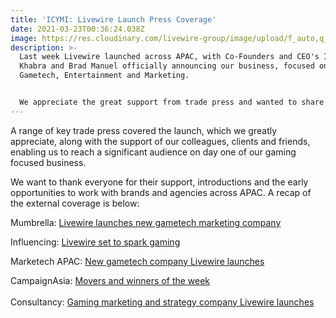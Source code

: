 ```yaml
---
title: 'ICYMI: Livewire Launch Press Coverage'
date: 2021-03-23T00:36:24.038Z
image: https://res.cloudinary.com/livewire-group/image/upload/f_auto,q_auto,w_600/v1616462028/Livewire_Headshot_pmkmxn.jpg
description: >-
  Last week Livewire launched across APAC, with Co-Founders and CEO's Indy
  Khabra and Brad Manuel officially announcing our business, focused on
  Gametech, Entertainment and Marketing.


  We appreciate the great support from trade press and wanted to share the articles below from Mumbrella, Marketech APAC and Influencing below in case you missed them.
---
```


A range of key trade press covered the launch, which we greatly appreciate, along with the support of our colleagues, clients and friends, enabling us to reach a significant audience on day one of our gaming focused business.

We want to thank everyone for their support, introductions and the early opportunities to work with brands and agencies across APAC. A recap of the external coverage is below:

Mumbrella: [Livewire launches new gametech marketing company](<[https://mumbrella.com.au/new-gametech-marketing-company-livewire-launches-673643](https://mumbrella.com.au/new-gametech-marketing-company-livewire-launches-673643 "https://mumbrella.com.au/new-gametech-marketing-company-livewire-launches-673643")>) [](https://mumbrella.com.au/new-gametech-marketing-company-livewire-launches-673643 'https://mumbrella.com.au/new-gametech-marketing-company-livewire-launches-673643')

Influencing: [Livewire set to spark gaming](<[https://influencing.com/au/story/livewire-set-to-spark-esports](https://influencing.com/au/story/livewire-set-to-spark-esports "https://influencing.com/au/story/livewire-set-to-spark-esports")>) [](https://influencing.com/au/story/livewire-set-to-spark-esports 'https://influencing.com/au/story/livewire-set-to-spark-esports')

Marketech APAC: [New gametech company Livewire launches](<[https://www.linkedin.com/posts/marketech-apac_new-gametech-marketing-company-livewire-launches-activity-6777494182463447040-0UBc](https://www.linkedin.com/posts/marketech-apac_new-gametech-marketing-company-livewire-launches-activity-6777494182463447040-0UBc "https://www.linkedin.com/posts/marketech-apac_new-gametech-marketing-company-livewire-launches-activity-6777494182463447040-0UBc")>)

CampaignAsia: [Movers and winners of the week](https://www.campaignasia.com/gallery/move-and-win-roundup-week-of-march-22-2021/468481)\
\
Consultancy: [Gaming marketing and strategy company Livewire launches](https://www.consultancy.com.au/news/3144/gaming-marketing-strategy-data-company-livewire-launches)

[](https://www.linkedin.com/posts/marketech-apac_new-gametech-marketing-company-livewire-launches-activity-6777494182463447040-0UBc 'https://www.linkedin.com/posts/marketech-apac_new-gametech-marketing-company-livewire-launches-activity-6777494182463447040-0UBc')
